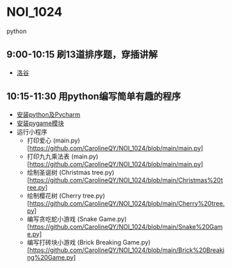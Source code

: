 # NOI_1024
python

## 9:00-10:15 刷13道排序题，穿插讲解
+ [洛谷](https://www.luogu.com.cn/training/107#problems)

## 10:15-11:30  用python编写简单有趣的程序
* [安装python及Pycharm](https://blog.csdn.net/qq_29883591/article/details/52664478)
* [安装pygame模块](https://blog.csdn.net/Ljt101222/article/details/81184738)
* 运行小程序
  * 打印爱心 (main.py)[https://github.com/CarolineQY/NOI_1024/blob/main/main.py]
  * 打印九九乘法表 (main.py)[https://github.com/CarolineQY/NOI_1024/blob/main/main.py]
  * 绘制圣诞树 (Christmas tree.py)[https://github.com/CarolineQY/NOI_1024/blob/main/Christmas%20tree.py]
  * 绘制樱花树 (Cherry tree.py)[https://github.com/CarolineQY/NOI_1024/blob/main/Cherry%20tree.py]
  * 编写贪吃蛇小游戏 (Snake Game.py)[https://github.com/CarolineQY/NOI_1024/blob/main/Snake%20Game.py] 
  * 编写打砖块小游戏 (Brick Breaking Game.py)[https://github.com/CarolineQY/NOI_1024/blob/main/Brick%20Breaking%20Game.py]
